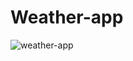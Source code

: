 # Weather-app
![weather-app](https://github.com/Manish12-verma/weather-app.github.io/assets/110876979/d2ea7a7d-7090-40fd-846c-c98667588580)

